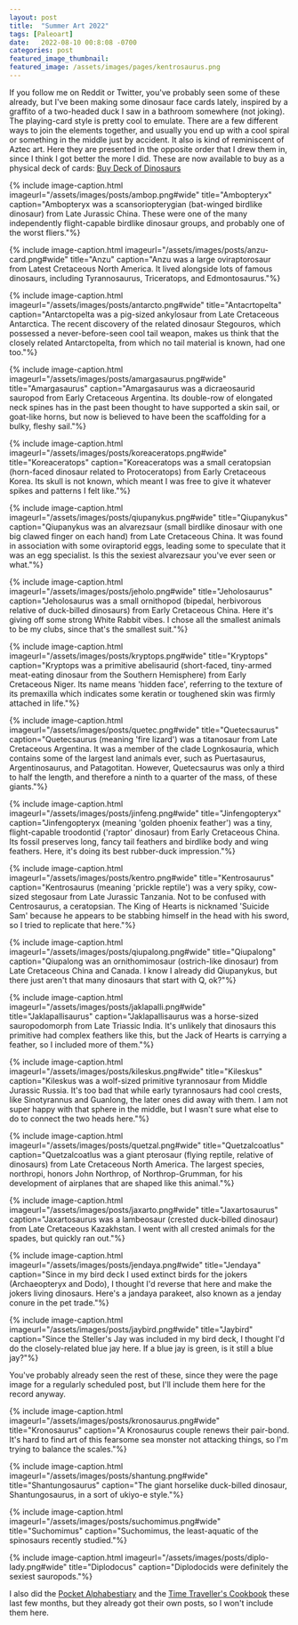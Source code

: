 ```yaml
---
layout: post
title:  "Summer Art 2022"
tags: [Paleoart]
date:   2022-08-10 00:8:08 -0700
categories: post
featured_image_thumbnail:
featured_image: /assets/images/pages/kentrosaurus.png
---
```


If you follow me on Reddit or Twitter, you've probably seen some of these already, but I've been making some dinosaur face cards lately, inspired by a graffito of a two-headed duck I saw in a bathroom somewhere (not joking). The playing-card style is pretty cool to emulate. There are a few different ways to join the elements together, and usually you end up with a cool spiral or something in the middle just by accident. It also is kind of reminiscent of Aztec art. Here they are presented in the opposite order that I drew them in, since I think I got better the more I did. These are now available to buy as a physical deck of cards: <script src="https://gumroad.com/js/gumroad.js"></script>
<a class="gumroad-button" href="https://roscoestar.gumroad.com/l/izbxv">Buy Deck of Dinosaurs</a>

{% include image-caption.html imageurl="/assets/images/posts/ambop.png#wide" title="Ambopteryx" caption="Ambopteryx was a scansoriopterygian (bat-winged birdlike dinosaur) from Late Jurassic China. These were one of the many independently flight-capable birdlike dinosaur groups, and probably one of the worst fliers."%}

{% include image-caption.html imageurl="/assets/images/posts/anzu-card.png#wide" title="Anzu" caption="Anzu was a large oviraptorosaur from Latest Cretaceous North America. It lived alongside lots of famous dinosaurs, including Tyrannosaurus, Triceratops, and Edmontosaurus."%}

{% include image-caption.html imageurl="/assets/images/posts/antarcto.png#wide" title="Antacrtopelta" caption="Antarctopelta was a pig-sized ankylosaur from Late Cretaceous Antarctica. The recent discovery of the related dinosaur Stegouros, which possessed a never-before-seen cool tail weapon, makes us think that the closely related Antarctopelta, from which no tail material is known, had one too."%}

{% include image-caption.html imageurl="/assets/images/posts/amargasaurus.png#wide" title="Amargasaurus" caption="Amargasaurus was a dicraeosaurid sauropod from Early Cretaceous Argentina. Its double-row of elongated neck spines has in the past been thought to have supported a skin sail, or goat-like horns, but now is believed to have been the scaffolding for a bulky, fleshy sail."%}

{% include image-caption.html imageurl="/assets/images/posts/koreaceratops.png#wide" title="Koreaceratops" caption="Koreaceratops was a small ceratopsian (horn-faced dinosaur related to Protoceratops) from Early Cretaceous Korea. Its skull is not known, which meant I was free to give it whatever spikes and patterns I felt like."%}

{% include image-caption.html imageurl="/assets/images/posts/qiupanykus.png#wide" title="Qiupanykus" caption="Qiupanykus was an alvarezsaur (small birdlike dinosaur with one big clawed finger on each hand) from Late Cretaceous China. It was found in association with some oviraptorid eggs, leading some to speculate that it was an egg specialist. Is this the sexiest alvarezsaur you've ever seen or what."%}

{% include image-caption.html imageurl="/assets/images/posts/jeholo.png#wide" title="Jeholosaurus" caption="Jeholosaurus was a small ornithopod (bipedal, herbivorous relative of duck-billed dinosaurs) from Early Cretaceous China. Here it's giving off some strong White Rabbit vibes. I chose all the smallest animals to be my clubs, since that's the smallest suit."%}

{% include image-caption.html imageurl="/assets/images/posts/kryptops.png#wide" title="Kryptops" caption="Kryptops was a primitive abelisaurid (short-faced, tiny-armed meat-eating dinosaur from the Southern Hemisphere) from Early Cretaceous Niger. Its name means 'hidden face', referring to the texture of its premaxilla which indicates some keratin or toughened skin was firmly attached in life."%}

{% include image-caption.html imageurl="/assets/images/posts/quetec.png#wide" title="Quetecsaurus" caption="Quetecsaurus (meaning 'fire lizard') was a titanosaur from Late Cretaceous Argentina. It was a member of the clade Lognkosauria, which contains some of the largest land animals ever, such as Puertasaurus, Argentinosaurus, and Patagotitan. However, Quetecsaurus was only a third to half the length, and therefore a ninth to a quarter of the mass, of these giants."%}

{% include image-caption.html imageurl="/assets/images/posts/jinfeng.png#wide" title="Jinfengopteryx" caption="Jinfengopteryx (meaning 'golden phoenix feather') was a tiny, flight-capable troodontid ('raptor' dinosaur) from Early Cretaceous China. Its fossil preserves long, fancy tail feathers and birdlike body and wing feathers. Here, it's doing its best rubber-duck impression."%}

{% include image-caption.html imageurl="/assets/images/posts/kentro.png#wide" title="Kentrosaurus" caption="Kentrosaurus (meaning 'prickle reptile') was a very spiky, cow-sized stegosaur from Late Jurassic Tanzania. Not to be confused with Centrosaurus, a ceratopsian. The King of Hearts is nicknamed 'Suicide Sam' because he appears to be stabbing himself in the head with his sword, so I tried to replicate that here."%}

{% include image-caption.html imageurl="/assets/images/posts/qiupalong.png#wide" title="Qiupalong" caption="Qiupalong was an ornithomimosaur (ostrich-like dinosaur) from Late Cretaceous China and Canada. I know I already did Qiupanykus, but there just aren't that many dinosaurs that start with Q, ok?"%}

{% include image-caption.html imageurl="/assets/images/posts/jaklapalli.png#wide" title="Jaklapallisaurus" caption="Jaklapallisaurus was a horse-sized sauropodomorph from Late Triassic India. It's unlikely that dinosaurs this primitive had complex feathers like this, but the Jack of Hearts is carrying a feather, so I included more of them."%}

{% include image-caption.html imageurl="/assets/images/posts/kileskus.png#wide" title="Kileskus" caption="Kileskus was a wolf-sized primitive tyrannosaur from Middle Jurassic Russia. It's too bad that while early tyrannosaurs had cool crests, like Sinotyrannus and Guanlong, the later ones did away with them. I am not super happy with that sphere in the middle, but I wasn't sure what else to do to connect the two heads here."%}

{% include image-caption.html imageurl="/assets/images/posts/quetzal.png#wide" title="Quetzalcoatlus" caption="Quetzalcoatlus was a giant pterosaur (flying reptile, relative of dinosaurs) from Late Cretaceous North America. The largest species, northropi, honors John Northrop, of Northrop-Grumman, for his development of airplanes that are shaped like this animal."%}

{% include image-caption.html imageurl="/assets/images/posts/jaxarto.png#wide" title="Jaxartosaurus" caption="Jaxartosaurus was a lambeosaur (crested duck-billed dinosaur) from Late Cretaceous Kazakhstan. I went with all crested animals for the spades, but quickly ran out."%}

{% include image-caption.html imageurl="/assets/images/posts/jendaya.png#wide" title="Jendaya" caption="Since in my bird deck I used extinct birds for the jokers (Archaeopteryx and Dodo), I thought I'd reverse that here and make the jokers living dinosaurs. Here's a jandaya parakeet, also known as a jenday conure in the pet trade."%}

{% include image-caption.html imageurl="/assets/images/posts/jaybird.png#wide" title="Jaybird" caption="Since the Steller's Jay was included in my bird deck, I thought I'd do the closely-related blue jay here. If a blue jay is green, is it still a blue jay?"%}

You've probably already seen the rest of these, since they were the page image for a regularly scheduled post, but I'll include them here for the record anyway.

{% include image-caption.html imageurl="/assets/images/posts/kronosaurus.png#wide" title="Kronosaurus" caption="A Kronosaurus couple renews their pair-bond. It's hard to find art of this fearsome sea monster not attacking things, so I'm trying to balance the scales."%}

{% include image-caption.html imageurl="/assets/images/posts/shantung.png#wide" title="Shantungosaurus" caption="The giant horselike duck-billed dinosaur, Shantungosaurus, in a sort of ukiyo-e style."%}

{% include image-caption.html imageurl="/assets/images/posts/suchomimus.png#wide" title="Suchomimus" caption="Suchomimus, the least-aquatic of the spinosaurs recently studied."%}

{% include image-caption.html imageurl="/assets/images/posts/diplo-lady.png#wide" title="Diplodocus" caption="Diplodocids were definitely the sexiest sauropods."%}

I also did the [Pocket Alphabestiary](https://obscuredinosaurfacts.com/profile/2022/02/02/pocketalpha.html) and the [Time Traveller's Cookbook](https://obscuredinosaurfacts.com/post/2022/03/30/cookbook.html) these last few months, but they already got their own posts, so I won't include them here.